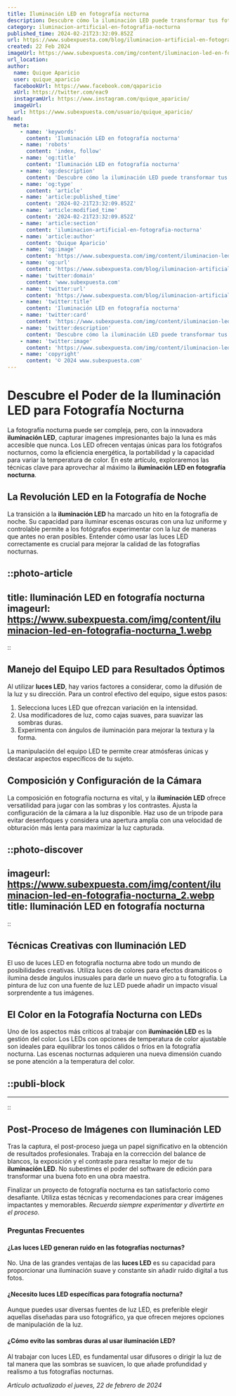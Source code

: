 ```yaml
---
title: Iluminación LED en fotografía nocturna
description: Descubre cómo la iluminación LED puede transformar tus fotografías nocturnas con nuestras técnicas y consejos expertos. ¡Captura la noche!
category: iluminacion-artificial-en-fotografia-nocturna
published_time: 2024-02-21T23:32:09.852Z
url: https://www.subexpuesta.com/blog/iluminacion-artificial-en-fotografia-nocturna/iluminacion-led-en-fotografia-nocturna
created: 22 Feb 2024
imageUrl: https://www.subexpuesta.com/img/content/iluminacion-led-en-fotografia-nocturna_1.webp
url_location:
author:
  name: Quique Aparicio
  user: quique_aparicio
  facebookUrl: https://www.facebook.com/qaparicio
  xUrl: https://twitter.com/eac9
  instagramUrl: https://www.instagram.com/quique_aparicio/
  imageUrl: 
  url: https://www.subexpuesta.com/usuario/quique_aparicio/
head:
  meta:
    - name: 'keywords'
      content: 'Iluminación LED en fotografía nocturna'
    - name: 'robots'
      content: 'index, follow'
    - name: 'og:title'
      content: 'Iluminación LED en fotografía nocturna'
    - name: 'og:description'
      content: 'Descubre cómo la iluminación LED puede transformar tus fotografías nocturnas con nuestras técnicas y consejos expertos. ¡Captura la noche!'
    - name: 'og:type'
      content: 'article'
    - name: 'article:published_time'
      content: '2024-02-21T23:32:09.852Z'
    - name: 'article:modified_time'
      content: '2024-02-21T23:32:09.852Z'
    - name: 'article:section'
      content: 'iluminacion-artificial-en-fotografia-nocturna'
    - name: 'article:author'
      content: 'Quique Aparicio'
    - name: 'og:image'
      content: 'https://www.subexpuesta.com/img/content/iluminacion-led-en-fotografia-nocturna_1.webp'
    - name: 'og:url'
      content: 'https://www.subexpuesta.com/blog/iluminacion-artificial-en-fotografia-nocturna/iluminacion-led-en-fotografia-nocturna'
    - name: 'twitter:domain'
      content: 'www.subexpuesta.com'
    - name: 'twitter:url'
      content: 'https://www.subexpuesta.com/blog/iluminacion-artificial-en-fotografia-nocturna/iluminacion-led-en-fotografia-nocturna'
    - name: 'twitter:title'
      content: 'Iluminación LED en fotografía nocturna'
    - name: 'twitter:card'
      content: 'https://www.subexpuesta.com/img/content/iluminacion-led-en-fotografia-nocturna_1.webp'
    - name: 'twitter:description'
      content: 'Descubre cómo la iluminación LED puede transformar tus fotografías nocturnas con nuestras técnicas y consejos expertos. ¡Captura la noche!'
    - name: 'twitter:image'
      content: 'https://www.subexpuesta.com/img/content/iluminacion-led-en-fotografia-nocturna_1.webp'
    - name: 'copyright'
      content: '© 2024 www.subexpuesta.com'
---
```

# Descubre el Poder de la Iluminación LED para Fotografía Nocturna

La fotografía nocturna puede ser compleja, pero, con la innovadora **iluminación LED**, capturar imagenes impresionantes bajo la luna es más accesible que nunca. Los LED ofrecen ventajas únicas para los fotógrafos nocturnos, como la eficiencia energética, la portabilidad y la capacidad para variar la temperatura de color. En este artículo, exploraremos las técnicas clave para aprovechar al máximo la **iluminación LED en fotografía nocturna**.

## La Revolución LED en la Fotografía de Noche

La transición a la **iluminación LED** ha marcado un hito en la fotografía de noche. Su capacidad para iluminar escenas oscuras con una luz uniforme y controlable permite a los fotógrafos experimentar con la luz de maneras que antes no eran posibles. Entender cómo usar las luces LED correctamente es crucial para mejorar la calidad de las fotografías nocturnas.


::photo-article
---
title: Iluminación LED en fotografía nocturna
imageurl: https://www.subexpuesta.com/img/content/iluminacion-led-en-fotografia-nocturna_1.webp
---
::


## Manejo del Equipo LED para Resultados Óptimos

Al utilizar **luces LED**, hay varios factores a considerar, como la difusión de la luz y su dirección. Para un control efectivo del equipo, sigue estos pasos:

1. Selecciona luces LED que ofrezcan variación en la intensidad.
2. Usa modificadores de luz, como cajas suaves, para suavizar las sombras duras.
3. Experimenta con ángulos de iluminación para mejorar la textura y la forma.

La manipulación del equipo LED te permite crear atmósferas únicas y destacar aspectos específicos de tu sujeto.

## Composición y Configuración de la Cámara

La composición en fotografía nocturna es vital, y la **iluminación LED** ofrece versatilidad para jugar con las sombras y los contrastes. Ajusta la configuración de la cámara a la luz disponible. Haz uso de un trípode para evitar desenfoques y considera una apertura amplia con una velocidad de obturación más lenta para maximizar la luz capturada.


::photo-discover
---
imageurl: https://www.subexpuesta.com/img/content/iluminacion-led-en-fotografia-nocturna_2.webp
title: Iluminación LED en fotografía nocturna
---
::


## Técnicas Creativas con Iluminación LED

El uso de luces LED en fotografía nocturna abre todo un mundo de posibilidades creativas. Utiliza luces de colores para efectos dramáticos o ilumina desde ángulos inusuales para darle un nuevo giro a tu fotografía. La pintura de luz con una fuente de luz LED puede añadir un impacto visual sorprendente a tus imágenes.

## El Color en la Fotografía Nocturna con LEDs

Uno de los aspectos más críticos al trabajar con **iluminación LED** es la gestión del color. Los LEDs con opciones de temperatura de color ajustable son ideales para equilibrar los tonos cálidos o fríos en la fotografía nocturna. Las escenas nocturnas adquieren una nueva dimensión cuando se pone atención a la temperatura del color.


  ::publi-block
  ---
  ---
  ::
  
  
## Post-Proceso de Imágenes con Iluminación LED

Tras la captura, el post-proceso juega un papel significativo en la obtención de resultados profesionales. Trabaja en la corrección del balance de blancos, la exposición y el contraste para resaltar lo mejor de tu **iluminación LED**. No subestimes el poder del software de edición para transformar una buena foto en una obra maestra.

Finalizar un proyecto de fotografía nocturna es tan satisfactorio como desafiante. Utiliza estas técnicas y recomendaciones para crear imágenes impactantes y memorables. *Recuerda siempre experimentar y divertirte en el proceso.*

### Preguntas Frecuentes

#### ¿Las luces LED generan ruido en las fotografías nocturnas?
No. Una de las grandes ventajas de las **luces LED** es su capacidad para proporcionar una iluminación suave y constante sin añadir ruido digital a tus fotos.

#### ¿Necesito luces LED específicas para fotografía nocturna?
Aunque puedes usar diversas fuentes de luz LED, es preferible elegir aquellas diseñadas para uso fotográfico, ya que ofrecen mejores opciones de manipulación de la luz.

#### ¿Cómo evito las sombras duras al usar iluminación LED?
Al trabajar con luces LED, es fundamental usar difusores o dirigir la luz de tal manera que las sombras se suavicen, lo que añade profundidad y realismo a tus fotografías nocturnas.

_Artículo actualizado el jueves, 22 de febrero de 2024_
